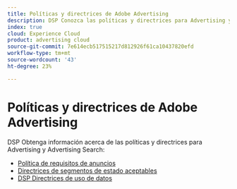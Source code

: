 ```yaml
---
title: Políticas y directrices de Adobe Advertising
description: DSP Conozca las políticas y directrices para Advertising y Advertising Search.
index: true
cloud: Experience Cloud
product: advertising cloud
source-git-commit: 7e614ecb517515217d812926f61ca10437820efd
workflow-type: tm+mt
source-wordcount: '43'
ht-degree: 23%

---
```


# Políticas y directrices de Adobe Advertising 

DSP Obtenga información acerca de las políticas y directrices para Advertising y Advertising Search:

* [Política de requisitos de anuncios](/help/policies/ad-requirements-policy.md)
* [Directrices de segmentos de estado aceptables](/help/policies/health-segment-guidelines.md)
* [DSP Directrices de uso de datos](/help/policies/data-usage-guidelines.md)
